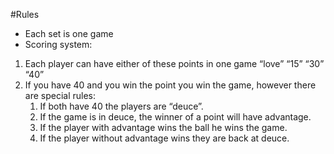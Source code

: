 #Rules
* Each set is one game
* Scoring system:
1. Each player can have either of these points in one game “love” “15” “30” “40”
2. If you have 40 and you win the point you win the game, however there are special rules:
   1. If both have 40 the players are “deuce”.
   2. If the game is in deuce, the winner of a point will have advantage.
   3. If the player with advantage wins the ball he wins the game.
   4. If the player without advantage wins they are back at deuce.
